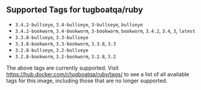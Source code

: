 ## Supported Tags for tugboatqa/ruby

* `3.4.2-bullseye`, `3.4-bullseye`, `3-bullseye`, `bullseye`
* `3.4.2-bookworm`, `3.4-bookworm`, `3-bookworm`, `bookworm`, `3.4.2`, `3.4`, `3`, `latest`
* `3.3.8-bullseye`, `3.3-bullseye`
* `3.3.8-bookworm`, `3.3-bookworm`, `3.3.8`, `3.3`
* `3.2.8-bullseye`, `3.2-bullseye`
* `3.2.8-bookworm`, `3.2-bookworm`, `3.2.8`, `3.2`

The above tags are currently supported. Visit https://hub.docker.com/r/tugboatqa/ruby/tags/ to see a list of all available tags for this image, including those that are no longer supported.
